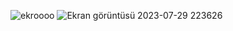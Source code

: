 

![ekroooo](https://github.com/cengizhankkaya/Flutter-Inspiration-Animation/assets/92298156/46cdc020-b909-4def-8eae-68a92ccff5b4)              ![Ekran görüntüsü 2023-07-29 223626](https://github.com/cengizhankkaya/Flutter-Inspiration-Animation/assets/92298156/4b3ee139-0dae-4f04-824a-40fdc0d100d9)
